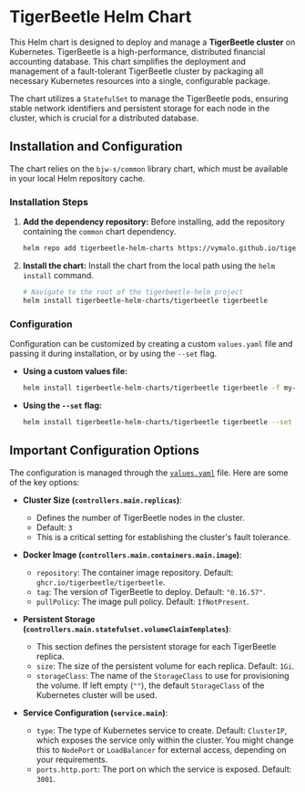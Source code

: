 # TigerBeetle Helm Chart

This Helm chart is designed to deploy and manage a **TigerBeetle cluster** on Kubernetes. TigerBeetle is a
high-performance, distributed financial accounting database. This chart simplifies the deployment and management of a
fault-tolerant TigerBeetle cluster by packaging all necessary Kubernetes resources into a single, configurable package.

The chart utilizes a `StatefulSet` to manage the TigerBeetle pods, ensuring stable network identifiers and persistent
storage for each node in the cluster, which is crucial for a distributed database.

## Installation and Configuration

The chart relies on the `bjw-s/common` library chart, which must be available in your local Helm repository cache.

### Installation Steps

1. **Add the dependency repository:** Before installing, add the repository containing the `common` chart dependency.

   ```sh
   helm repo add tigerbeetle-helm-charts https://vymalo.github.io/tigerbeetle-helm-charts
   ```

2. **Install the chart:** Install the chart from the local path using the `helm install` command.

   ```sh
   # Navigate to the root of the tigerbeetle-helm project
   helm install tigerbeetle-helm-charts/tigerbeetle tigerbeetle
   ```

### Configuration

Configuration can be customized by creating a custom `values.yaml` file and passing it during installation, or by using
the `--set` flag.

* **Using a custom values file:**

  ```sh
  helm install tigerbeetle-helm-charts/tigerbeetle tigerbeetle -f my-custom-values.yaml
  ```

* **Using the `--set` flag:**

  ```sh
  helm install tigerbeetle-helm-charts/tigerbeetle tigerbeetle --set controllers.main.replicas=5
  ```

## Important Configuration Options

The configuration is managed through the [`values.yaml`](charts/tigerbeetle/values.yaml) file. Here are some of the key
options:

* **Cluster Size (`controllers.main.replicas`)**:
    * Defines the number of TigerBeetle nodes in the cluster.
    * Default: `3`
    * This is a critical setting for establishing the cluster's fault tolerance.

* **Docker Image (`controllers.main.containers.main.image`)**:
    * `repository`: The container image repository. Default: `ghcr.io/tigerbeetle/tigerbeetle`.
    * `tag`: The version of TigerBeetle to deploy. Default: `"0.16.57"`.
    * `pullPolicy`: The image pull policy. Default: `IfNotPresent`.

* **Persistent Storage (`controllers.main.statefulset.volumeClaimTemplates`)**:
    * This section defines the persistent storage for each TigerBeetle replica.
    * `size`: The size of the persistent volume for each replica. Default: `1Gi`.
    * `storageClass`: The name of the `StorageClass` to use for provisioning the volume. If left empty (`""`), the
      default `StorageClass` of the Kubernetes cluster will be used.

* **Service Configuration (`service.main`)**:
    * `type`: The type of Kubernetes service to create. Default: `ClusterIP`, which exposes the service only within the
      cluster. You might change this to `NodePort` or `LoadBalancer` for external access, depending on your
      requirements.
    * `ports.http.port`: The port on which the service is exposed. Default: `3001`.